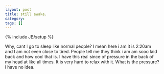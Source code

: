 ```yaml
---
layout: post
title: still awake.
category: 
tags: []
---
```

{% include JB/setup %}

Why, cant I go to sleep like normal people?  I mean here i am it is
2:20am and I am not even close to tired.  People tell me they think i am
am sooo laid back and how cool that is.  I have this real since of
pressure in the back of my head at like all times.  It is very
hard to relax with it.  What is the pressure? i have no idea.
